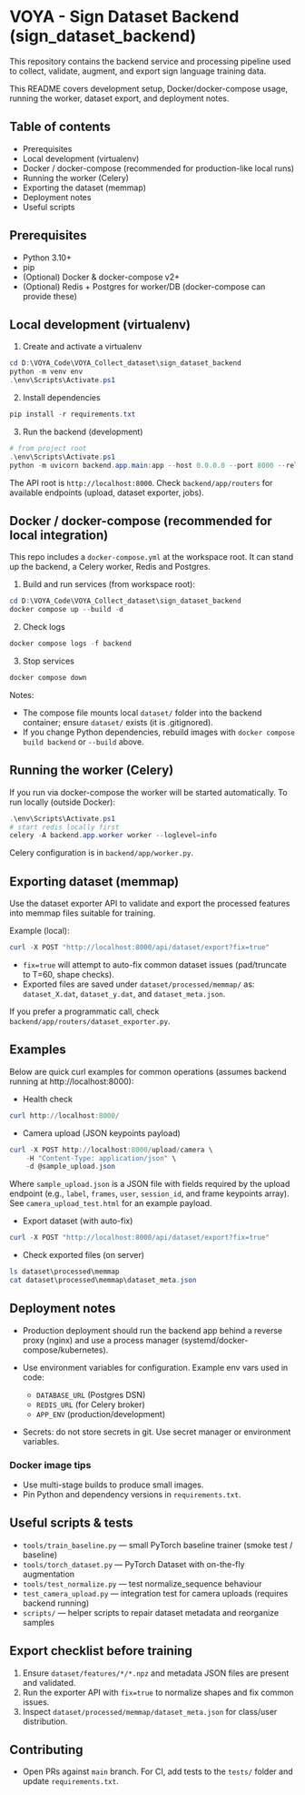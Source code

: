 # VOYA - Sign Dataset Backend (sign_dataset_backend)

This repository contains the backend service and processing pipeline used to collect, validate, augment, and export sign language training data.

This README covers development setup, Docker/docker-compose usage, running the worker, dataset export, and deployment notes.

## Table of contents
- Prerequisites
- Local development (virtualenv)
- Docker / docker-compose (recommended for production-like local runs)
- Running the worker (Celery)
- Exporting the dataset (memmap)
- Deployment notes
- Useful scripts

## Prerequisites
- Python 3.10+
- pip
- (Optional) Docker & docker-compose v2+
- (Optional) Redis + Postgres for worker/DB (docker-compose can provide these)

## Local development (virtualenv)
1. Create and activate a virtualenv

```powershell
cd D:\VOYA_Code\VOYA_Collect_dataset\sign_dataset_backend
python -m venv env
.\env\Scripts\Activate.ps1
```

2. Install dependencies

```powershell
pip install -r requirements.txt
```

3. Run the backend (development)

```powershell
# from project root
.\env\Scripts\Activate.ps1
python -m uvicorn backend.app.main:app --host 0.0.0.0 --port 8000 --reload
```

The API root is `http://localhost:8000`. Check `backend/app/routers` for available endpoints (upload, dataset exporter, jobs).

## Docker / docker-compose (recommended for local integration)

This repo includes a `docker-compose.yml` at the workspace root. It can stand up the backend, a Celery worker, Redis and Postgres.

1. Build and run services (from workspace root):

```powershell
cd D:\VOYA_Code\VOYA_Collect_dataset\sign_dataset_backend
docker compose up --build -d
```

2. Check logs

```powershell
docker compose logs -f backend
```

3. Stop services

```powershell
docker compose down
```

Notes:
- The compose file mounts local `dataset/` folder into the backend container; ensure `dataset/` exists (it is .gitignored).
- If you change Python dependencies, rebuild images with `docker compose build backend` or `--build` above.

## Running the worker (Celery)

If you run via docker-compose the worker will be started automatically. To run locally (outside Docker):

```powershell
.\env\Scripts\Activate.ps1
# start redis locally first
celery -A backend.app.worker worker --loglevel=info
```

Celery configuration is in `backend/app/worker.py`.

## Exporting dataset (memmap)

Use the dataset exporter API to validate and export the processed features into memmap files suitable for training.

Example (local):

```powershell
curl -X POST "http://localhost:8000/api/dataset/export?fix=true"
```

- `fix=true` will attempt to auto-fix common dataset issues (pad/truncate to T=60, shape checks).
- Exported files are saved under `dataset/processed/memmap/` as: `dataset_X.dat`, `dataset_y.dat`, and `dataset_meta.json`.

If you prefer a programmatic call, check `backend/app/routers/dataset_exporter.py`.

## Examples

Below are quick curl examples for common operations (assumes backend running at http://localhost:8000):

- Health check

```powershell
curl http://localhost:8000/
```

- Camera upload (JSON keypoints payload)

```powershell
curl -X POST http://localhost:8000/upload/camera \
	-H "Content-Type: application/json" \
	-d @sample_upload.json
```

Where `sample_upload.json` is a JSON file with fields required by the upload endpoint (e.g., `label`, `frames`, `user`, `session_id`, and frame keypoints array). See `camera_upload_test.html` for an example payload.

- Export dataset (with auto-fix)

```powershell
curl -X POST "http://localhost:8000/api/dataset/export?fix=true"
```

- Check exported files (on server)

```powershell
ls dataset\processed\memmap
cat dataset\processed\memmap\dataset_meta.json
```


## Deployment notes

- Production deployment should run the backend app behind a reverse proxy (nginx) and use a process manager (systemd/docker-compose/kubernetes).
- Use environment variables for configuration. Example env vars used in code:
	- `DATABASE_URL` (Postgres DSN)
	- `REDIS_URL` (for Celery broker)
	- `APP_ENV` (production/development)

- Secrets: do not store secrets in git. Use secret manager or environment variables.

### Docker image tips

- Use multi-stage builds to produce small images.
- Pin Python and dependency versions in `requirements.txt`.

## Useful scripts & tests

- `tools/train_baseline.py` — small PyTorch baseline trainer (smoke test / baseline)
- `tools/torch_dataset.py` — PyTorch Dataset with on-the-fly augmentation
- `tools/test_normalize.py` — test normalize_sequence behaviour
- `test_camera_upload.py` — integration test for camera uploads (requires backend running)
- `scripts/` — helper scripts to repair dataset metadata and reorganize samples

## Export checklist before training

1. Ensure `dataset/features/*/*.npz` and metadata JSON files are present and validated.
2. Run the exporter API with `fix=true` to normalize shapes and fix common issues.
3. Inspect `dataset/processed/memmap/dataset_meta.json` for class/user distribution.

## Contributing

- Open PRs against `main` branch. For CI, add tests to the `tests/` folder and update `requirements.txt`.

